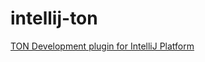 # intellij-ton

[TON Development plugin for IntelliJ Platform](https://plugins.jetbrains.com/plugin/18541-ton-development)
